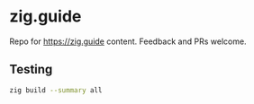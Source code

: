# zig.guide

Repo for https://zig.guide content. Feedback and PRs welcome.

## Testing

```bash
zig build --summary all
```